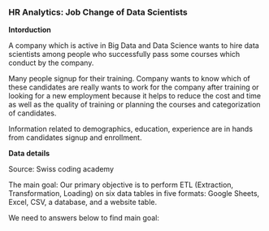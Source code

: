 ### HR Analytics: Job Change of Data Scientists ##
**Intorduction**

A company which is active in Big Data and Data Science wants to hire data scientists among people who successfully pass some courses which conduct by the company.

Many people signup for their training. Company wants to know which of these candidates are really wants to work for the company after training or looking for a new employment because it helps to reduce the cost and time as well as the quality of training or planning the courses and categorization of candidates.

Information related to demographics, education, experience are in hands from candidates signup and enrollment.

**Data details**

Source: Swiss coding academy

The main goal: Our primary objective is to perform ETL (Extraction, Transformation, Loading) on six data tables in five formats: Google Sheets, Excel, CSV, a database, and a website table.

We need to answers below to find main goal:
